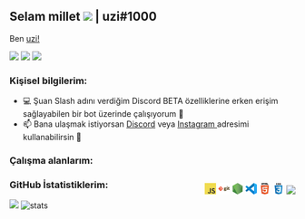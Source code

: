 <h2 align="left">Selam millet <img src="https://raw.githubusercontent.com/MartinHeinz/MartinHeinz/master/wave.gif" width="30px"> | uzi#1000 </h2>
   <p align="left">Ben <a href="https://bizetre.com/">uzi!</a>
<p align="left">
   <a href="https://discord.com/users/707346973044506745" target"blank_"><img src="https://img.shields.io/badge/discord%20-7289DA.svg?&style=for-the-badge&logo=discord&logoColor=white"></a>
   <a href="https://open.spotify.com/user/av1w9kp713t2uwm1xyvqrth63" target"blank_"><img src="https://img.shields.io/badge/Spotify%20-1ed760.svg?&style=for-the-badge&logo=spotify&logoColor=white"></a>
   <a href="https://github.com/theuzii" target"blank_"><img src="https://img.shields.io/badge/GitHub%20-191717.svg?&style=for-the-badge&logo=github&logoColor=white"></a>
</p>
<h3>Kişisel bilgilerim:</h3>
<ul>
  <li>💻 Şuan Slash adını verdiğim Discord BETA özelliklerine erken erişim sağlayabilen bir bot üzerinde çalışıyorum 🌙</li>
  <li>📫 Bana ulaşmak istiyorsan <a href="https://discord.com/users/707346973044506745" target"blank_">Discord</a> veya <a href="https://instagram.com/bizettre" target="_blank">Instagram </a> adresimi kullanabilirsin 🤹</li>
</ul>
<h3>Çalışma alanlarım:</h3>
<p style="float:right">
   <code><img height="20" src="https://raw.githubusercontent.com/github/explore/80688e429a7d4ef2fca1e82350fe8e3517d3494d/topics/javascript/javascript.png"></code>
   <code><img height="20" src="https://raw.githubusercontent.com/github/explore/80688e429a7d4ef2fca1e82350fe8e3517d3494d/topics/git/git.png"></code>
   <code><img height="20" src="https://raw.githubusercontent.com/github/explore/80688e429a7d4ef2fca1e82350fe8e3517d3494d/topics/nodejs/nodejs.png"></code>
   <code><img height="20" src="https://raw.githubusercontent.com/github/explore/80688e429a7d4ef2fca1e82350fe8e3517d3494d/topics/visual-studio-code/visual-studio-code.png"></code>
   <code><img height="20" src="https://raw.githubusercontent.com/github/explore/80688e429a7d4ef2fca1e82350fe8e3517d3494d/topics/html/html.png"></code>
   <code><img height="20" src="https://raw.githubusercontent.com/github/explore/80688e429a7d4ef2fca1e82350fe8e3517d3494d/topics/css/css.png"></code>
   <code><img height="20" src="https://camo.githubusercontent.com/c10bbec541caa795eee7a0ada0415e2fe7c04b4f89aaa8ebc76e1d1ac2ede1d6/68747470733a2f2f696d672e69636f6e73382e636f6d2f636f6c6f722f3435322f6d6f6e676f64622e706e67"></code>

</p>
<h3 align="left">GitHub İstatistiklerim:</h3>
<p align="left">
   <img src="https://github-readme-stats.vercel.app/api/top-langs/?username=theuzii&theme=dark&count_private=true&show_icons=true&hide_border=true" />
   <img src="https://github-readme-stats.vercel.app/api?username=theuzii&count_private=true&show_icons=true&theme=dark&hide_border=true" width="%100" height="150px" alt="stats" />
</p>
